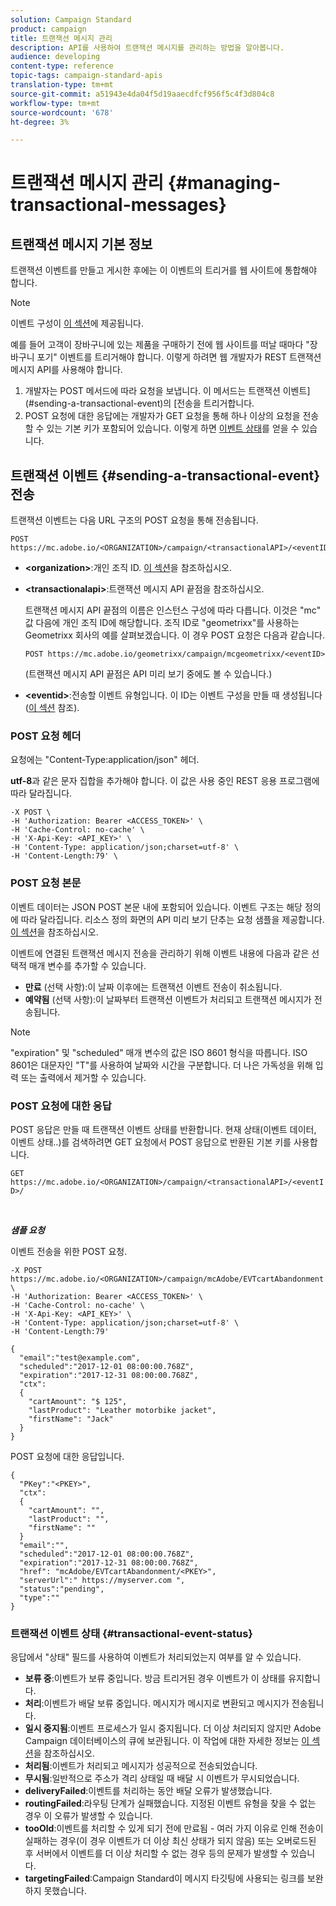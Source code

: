 ```yaml
---
solution: Campaign Standard
product: campaign
title: 트랜잭션 메시지 관리
description: API를 사용하여 트랜잭션 메시지를 관리하는 방법을 알아봅니다.
audience: developing
content-type: reference
topic-tags: campaign-standard-apis
translation-type: tm+mt
source-git-commit: a51943e4da04f5d19aaecdfcf956f5c4f3d804c8
workflow-type: tm+mt
source-wordcount: '678'
ht-degree: 3%

---
```



# 트랜잭션 메시지 관리 {#managing-transactional-messages}

## 트랜잭션 메시지 기본 정보

트랜잭션 이벤트를 만들고 게시한 후에는 이 이벤트의 트리거를 웹 사이트에 통합해야 합니다.

>[!NOTE]
>
>이벤트 구성이 [이 섹션](../../channels/using/configuring-transactional-event.md)에 제공됩니다.

예를 들어 고객이 장바구니에 있는 제품을 구매하기 전에 웹 사이트를 떠날 때마다 &quot;장바구니 포기&quot; 이벤트를 트리거해야 합니다. 이렇게 하려면 웹 개발자가 REST 트랜잭션 메시지 API를 사용해야 합니다.

1. 개발자는 POST 메서드에 따라 요청을 보냅니다. 이 메서드는 트랜잭션 이벤트](#sending-a-transactional-event)의 [전송을 트리거합니다.
1. POST 요청에 대한 응답에는 개발자가 GET 요청을 통해 하나 이상의 요청을 전송할 수 있는 기본 키가 포함되어 있습니다. 이렇게 하면 [이벤트 상태](#transactional-event-status)를 얻을 수 있습니다.

## 트랜잭션 이벤트 {#sending-a-transactional-event} 전송

트랜잭션 이벤트는 다음 URL 구조의 POST 요청을 통해 전송됩니다.

```
POST https://mc.adobe.io/<ORGANIZATION>/campaign/<transactionalAPI>/<eventID>
```

* **&lt;organization>**:개인 조직 ID. [이 섹션](../../api/using/must-read.md)을 참조하십시오.

* **&lt;transactionalapi>**:트랜잭션 메시지 API 끝점을 참조하십시오.

   트랜잭션 메시지 API 끝점의 이름은 인스턴스 구성에 따라 다릅니다. 이것은 &quot;mc&quot; 값 다음에 개인 조직 ID에 해당합니다. 조직 ID로 &quot;geometrixx&quot;를 사용하는 Geometrixx 회사의 예를 살펴보겠습니다. 이 경우 POST 요청은 다음과 같습니다.

   `POST https://mc.adobe.io/geometrixx/campaign/mcgeometrixx/<eventID>`

   (트랜잭션 메시지 API 끝점은 API 미리 보기 중에도 볼 수 있습니다.)

* **&lt;eventid>**:전송할 이벤트 유형입니다. 이 ID는 이벤트 구성을 만들 때 생성됩니다([이 섹션](../../channels/using/configuring-transactional-event.md#creating-an-event) 참조).

### POST 요청 헤더

요청에는 &quot;Content-Type:application/json&quot; 헤더.

**utf-8**&#x200B;과 같은 문자 집합을 추가해야 합니다. 이 값은 사용 중인 REST 응용 프로그램에 따라 달라집니다.

```
-X POST \
-H 'Authorization: Bearer <ACCESS_TOKEN>' \
-H 'Cache-Control: no-cache' \
-H 'X-Api-Key: <API_KEY>' \
-H 'Content-Type: application/json;charset=utf-8' \
-H 'Content-Length:79' \
```

### POST 요청 본문

이벤트 데이터는 JSON POST 본문 내에 포함되어 있습니다. 이벤트 구조는 해당 정의에 따라 달라집니다. 리소스 정의 화면의 API 미리 보기 단추는 요청 샘플을 제공합니다. [이 섹션](../../channels/using/publishing-transactional-event.md#previewing-and-publishing-the-event)을 참조하십시오.

이벤트에 연결된 트랜잭션 메시지 전송을 관리하기 위해 이벤트 내용에 다음과 같은 선택적 매개 변수를 추가할 수 있습니다.

* **만료** (선택 사항):이 날짜 이후에는 트랜잭션 이벤트 전송이 취소됩니다.
* **예약됨** (선택 사항):이 날짜부터 트랜잭션 이벤트가 처리되고 트랜잭션 메시지가 전송됩니다.

>[!NOTE]
>
>&quot;expiration&quot; 및 &quot;scheduled&quot; 매개 변수의 값은 ISO 8601 형식을 따릅니다. ISO 8601은 대문자인 &quot;T&quot;를 사용하여 날짜와 시간을 구분합니다. 더 나은 가독성을 위해 입력 또는 출력에서 제거할 수 있습니다.

### POST 요청에 대한 응답

POST 응답은 만들 때 트랜잭션 이벤트 상태를 반환합니다. 현재 상태(이벤트 데이터, 이벤트 상태..)를 검색하려면 GET 요청에서 POST 응답으로 반환된 기본 키를 사용합니다.

`GET https://mc.adobe.io/<ORGANIZATION>/campaign/<transactionalAPI>/<eventID>/`

<br/>

***샘플 요청***

이벤트 전송을 위한 POST 요청.

```
-X POST https://mc.adobe.io/<ORGANIZATION>/campaign/mcAdobe/EVTcartAbandonment \
-H 'Authorization: Bearer <ACCESS_TOKEN>' \
-H 'Cache-Control: no-cache' \
-H 'X-Api-Key: <API_KEY>' \
-H 'Content-Type: application/json;charset=utf-8' \
-H 'Content-Length:79'

{
  "email":"test@example.com",
  "scheduled":"2017-12-01 08:00:00.768Z",
  "expiration":"2017-12-31 08:00:00.768Z",
  "ctx":
  {
    "cartAmount": "$ 125",
    "lastProduct": "Leather motorbike jacket",
    "firstName": "Jack"
  }
}
```

POST 요청에 대한 응답입니다.

```
{
  "PKey":"<PKEY>",
  "ctx":
  {
    "cartAmount": "",
    "lastProduct": "",
    "firstName": ""
  }
  "email":"",
  "scheduled":"2017-12-01 08:00:00.768Z",
  "expiration":"2017-12-31 08:00:00.768Z",
  "href": "mcAdobe/EVTcartAbandonment/<PKEY>",
  "serverUrl":" https://myserver.com ",
  "status":"pending",
  "type":""
}
```

### 트랜잭션 이벤트 상태 {#transactional-event-status}

응답에서 &quot;상태&quot; 필드를 사용하여 이벤트가 처리되었는지 여부를 알 수 있습니다.

* **보류 중**:이벤트가 보류 중입니다. 방금 트리거된 경우 이벤트가 이 상태를 유지합니다.
* **처리**:이벤트가 배달 보류 중입니다. 메시지가 메시지로 변환되고 메시지가 전송됩니다.
* **일시 중지됨**:이벤트 프로세스가 일시 중지됩니다. 더 이상 처리되지 않지만 Adobe Campaign 데이터베이스의 큐에 보관됩니다. 이 작업에 대한 자세한 정보는 [이 섹션](../../channels/using/publishing-transactional-message.md#suspending-a-transactional-message-publication)을 참조하십시오.
* **처리됨**:이벤트가 처리되고 메시지가 성공적으로 전송되었습니다.
* **무시됨**:일반적으로 주소가 격리 상태일 때 배달 시 이벤트가 무시되었습니다.
* **deliveryFailed**:이벤트를 처리하는 동안 배달 오류가 발생했습니다.
* **routingFailed**:라우팅 단계가 실패했습니다. 지정된 이벤트 유형을 찾을 수 없는 경우 이 오류가 발생할 수 있습니다.
* **tooOld**:이벤트를 처리할 수 있게 되기 전에 만료됨 - 여러 가지 이유로 인해 전송이 실패하는 경우(이 경우 이벤트가 더 이상 최신 상태가 되지 않음) 또는 오버로드된 후 서버에서 이벤트를 더 이상 처리할 수 없는 경우 등의 문제가 발생할 수 있습니다.
* **targetingFailed**:Campaign Standard이 메시지 타깃팅에 사용되는 링크를 보완하지 못했습니다.
